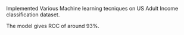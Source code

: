 Implemented Various Machine learning tecniques on US Adult Income classification dataset.

The model gives ROC of around 93%.

